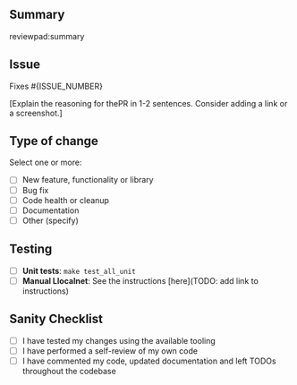 <!-- DELETE THIS COMMENT BLOCK
  After completing the following:
    1. Add a descriptive title `[<Tag>] <DESCRIPTION>`
    2. Update _Assignee(s)_
    3. Add _Label(s)_
    4. Set _Project(s)_
    5. Specify _Epic_ and _Iteration_ under _Project_
    6. Set _Milestone_
-->

## Summary

<!-- DELETE THIS COMMENT BLOCK
      - Let reviewpad summarize your PR but shorten it if it ends up being too long
      - You can leave a `/reviewpad summarize` comment at any time to trigger it manually.
-->

reviewpad:summary

## Issue

<!-- DELETE THIS COMMENT BLOCK
     Specify the ticket number below if there is a relevant issue.
-->

Fixes #{ISSUE_NUMBER}

[Explain the reasoning for thePR in 1-2 sentences. Consider adding a link or a screenshot.]

## Type of change

Select one or more:

- [ ] New feature, functionality or library
- [ ] Bug fix
- [ ] Code health or cleanup
- [ ] Documentation
- [ ] Other (specify)

## Testing

- [ ] **Unit tests**: `make test_all_unit`
- [ ] **Manual Llocalnet**: See the instructions [here](TODO: add link to instructions)

## Sanity Checklist

- [ ] I have tested my changes using the available tooling
- [ ] I have performed a self-review of my own code
- [ ] I have commented my code, updated documentation and left TODOs throughout the codebase
